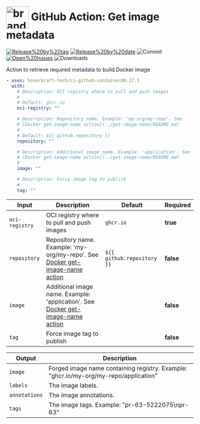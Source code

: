 <!-- start title -->

# <img src=".github/ghadocs/branding.svg" width="60px" align="center" alt="branding<icon:package color:gray-dark>" /> GitHub Action: Get image metadata

<!-- end title -->
<!--
// jscpd:ignore-start
-->
<!-- start badges -->

<a href="https%3A%2F%2Fgithub.com%2Fhoverkraft-tech%2Fci-github-container%2Freleases%2Flatest"><img src="https://img.shields.io/github/v/release/hoverkraft-tech/ci-github-container?display_name=tag&sort=semver&logo=github&style=flat-square" alt="Release%20by%20tag" /></a>
<a href="https%3A%2F%2Fgithub.com%2Fhoverkraft-tech%2Fci-github-container%2Freleases%2Flatest"><img src="https://img.shields.io/github/release-date/hoverkraft-tech/ci-github-container?display_name=tag&sort=semver&logo=github&style=flat-square" alt="Release%20by%20date" /></a>
<img src="https://img.shields.io/github/last-commit/hoverkraft-tech/ci-github-container?logo=github&style=flat-square" alt="Commit" />
<a href="https%3A%2F%2Fgithub.com%2Fhoverkraft-tech%2Fci-github-container%2Fissues"><img src="https://img.shields.io/github/issues/hoverkraft-tech/ci-github-container?logo=github&style=flat-square" alt="Open%20Issues" /></a>
<img src="https://img.shields.io/github/downloads/hoverkraft-tech/ci-github-container/total?logo=github&style=flat-square" alt="Downloads" />

<!-- end badges -->
<!--
// jscpd:ignore-end
-->
<!-- start description -->

Action to retrieve required metadata to build Docker image

<!-- end description -->
<!-- start contents -->
<!-- end contents -->
<!-- start usage -->

```yaml
- uses: hoverkraft-tech/ci-github-container@0.17.3
  with:
    # Description: OCI registry where to pull and push images
    #
    # Default: ghcr.io
    oci-registry: ""

    # Description: Repository name. Example: 'my-org/my-repo'. See
    # [Docker get-image-name action](../get-image-name/README.md)
    #
    # Default: ${{ github.repository }}
    repository: ""

    # Description: Additional image name. Example: 'application'. See
    # [Docker get-image-name action](../get-image-name/README.md)
    #
    image: ""

    # Description: Force image tag to publish
    #
    tag: ""
```

<!-- end usage -->
<!-- start inputs -->

| **Input**                 | **Description**                                                                                                | **Default**                           | **Required** |
| ------------------------- | -------------------------------------------------------------------------------------------------------------- | ------------------------------------- | ------------ |
| <code>oci-registry</code> | OCI registry where to pull and push images                                                                     | <code>ghcr.io</code>                  | **true**     |
| <code>repository</code>   | Repository name. Example: 'my-org/my-repo'. See [Docker get-image-name action](../get-image-name/README.md)    | <code>${{ github.repository }}</code> | **false**    |
| <code>image</code>        | Additional image name. Example: 'application'. See [Docker get-image-name action](../get-image-name/README.md) |                                       | **false**    |
| <code>tag</code>          | Force image tag to publish                                                                                     |                                       | **false**    |

<!-- end inputs -->
<!-- start outputs -->

| **Output**               | **Description**                                                                      |
| ------------------------ | ------------------------------------------------------------------------------------ |
| <code>image</code>       | Forged image name containing registry. Example: "ghcr.io/my-org/my-repo/application" |
| <code>labels</code>      | The image labels.                                                                    |
| <code>annotations</code> | The image annotations.                                                               |
| <code>tags</code>        | The image tags. Example: "pr-63-5222075\npr-63"                                      |

<!-- end outputs -->
<!-- start [.github/ghadocs/examples/] -->
<!-- end [.github/ghadocs/examples/] -->
